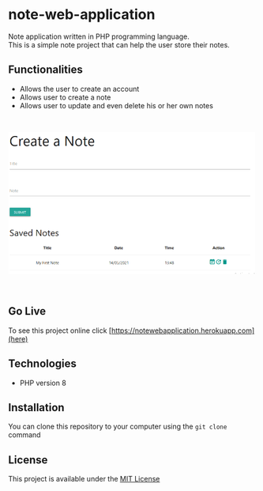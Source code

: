 # note-web-application

Note application written in PHP programming language.      
This is a simple note project that can help the user store their notes.

## Functionalities
* Allows the user to create an account
* Allows user to create a note
* Allows user to update and even delete his or her own notes    

&nbsp;  

<img src="img/notepage.png" alt="notepage" width = "500px">

&nbsp;  

## Go Live
To see this project online click [https://notewebapplication.herokuapp.com](here)

## Technologies
* PHP version 8

## Installation
You can clone this repository to your computer using the `git clone` command  



## License
This project is available under the [MIT License](LICENSE)
